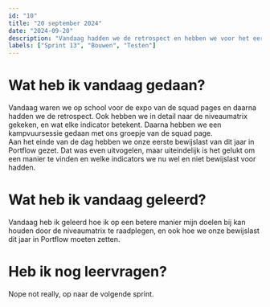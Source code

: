 ```yaml
---
id: "10"
title: "20 september 2024"
date: "2024-09-20"
description: "Vandaag hadden we de retrospect en hebben we voor het eerst Portflow weer gebruikt."
labels: ["Sprint 13", "Bouwen", "Testen"]
---
```


# Wat heb ik vandaag gedaan?

Vandaag waren we op school voor de expo van de squad pages en daarna hadden we de retrospect. Ook hebben we in detail naar de niveaumatrix gekeken, en wat elke indicator betekent. Daarna hebben we een kampvuursessie gedaan met ons groepje van de squad page. <br>
Aan het einde van de dag hebben we onze eerste bewijslast van dit jaar in Portflow gezet. Dat was even uitvogelen, maar uiteindelijk is het gelukt om een manier te vinden en welke indicators we nu wel en niet bewijslast voor hadden.

# Wat heb ik vandaag geleerd?

Vandaag heb ik geleerd hoe ik op een betere manier mijn doelen bij kan houden door de niveaumatrix te raadplegen, en ook hoe we onze bewijslast dit jaar in Portflow moeten zetten.

# Heb ik nog leervragen?

Nope not really, op naar de volgende sprint.








